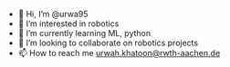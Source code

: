 - 👋 Hi, I’m @urwa95
- 👀 I’m interested in robotics
- 🌱 I’m currently learning ML, python
- 💞️ I’m looking to collaborate on robotics projects
- 📫 How to reach me urwah.khatoon@rwth-aachen.de

<!---
urwa95/urwa95 is a ✨ special ✨ repository because its `README.md` (this file) appears on your GitHub profile.
You can click the Preview link to take a look at your changes.
--->
